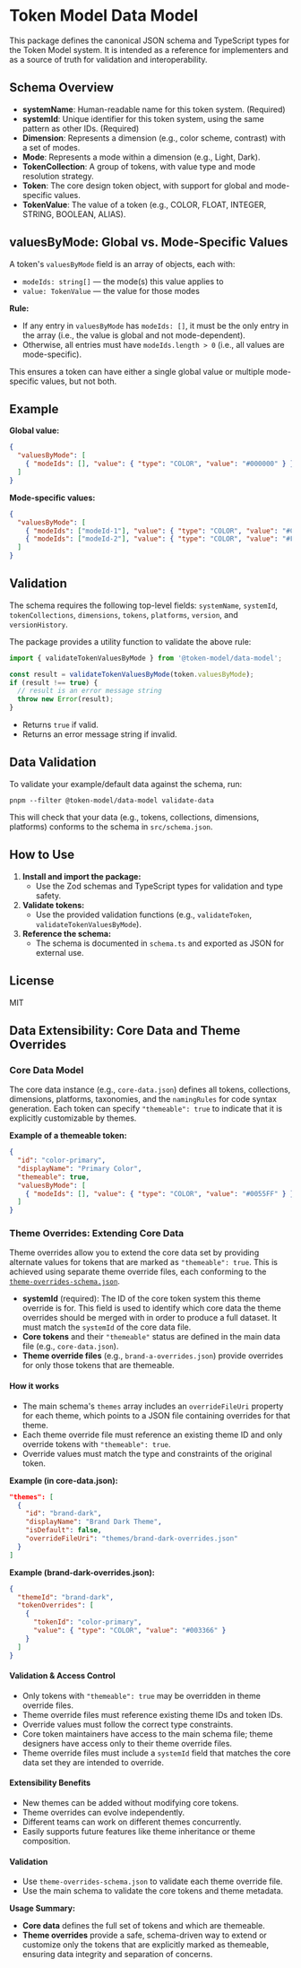 # Token Model Data Model

This package defines the canonical JSON schema and TypeScript types for the Token Model system. It is intended as a reference for implementers and as a source of truth for validation and interoperability.

## Schema Overview

- **systemName**: Human-readable name for this token system. (Required)
- **systemId**: Unique identifier for this token system, using the same pattern as other IDs. (Required)
- **Dimension**: Represents a dimension (e.g., color scheme, contrast) with a set of modes.
- **Mode**: Represents a mode within a dimension (e.g., Light, Dark).
- **TokenCollection**: A group of tokens, with value type and mode resolution strategy.
- **Token**: The core design token object, with support for global and mode-specific values.
- **TokenValue**: The value of a token (e.g., COLOR, FLOAT, INTEGER, STRING, BOOLEAN, ALIAS).

## valuesByMode: Global vs. Mode-Specific Values

A token's `valuesByMode` field is an array of objects, each with:
- `modeIds: string[]` — the mode(s) this value applies to
- `value: TokenValue` — the value for those modes

**Rule:**
- If any entry in `valuesByMode` has `modeIds: []`, it must be the only entry in the array (i.e., the value is global and not mode-dependent).
- Otherwise, all entries must have `modeIds.length > 0` (i.e., all values are mode-specific).

This ensures a token can have either a single global value or multiple mode-specific values, but not both.

## Example

**Global value:**
```json
{
  "valuesByMode": [
    { "modeIds": [], "value": { "type": "COLOR", "value": "#000000" } }
  ]
}
```

**Mode-specific values:**
```json
{
  "valuesByMode": [
    { "modeIds": ["modeId-1"], "value": { "type": "COLOR", "value": "#000000" } },
    { "modeIds": ["modeId-2"], "value": { "type": "COLOR", "value": "#FFFFFF" } }
  ]
}
```

## Validation

The schema requires the following top-level fields: `systemName`, `systemId`, `tokenCollections`, `dimensions`, `tokens`, `platforms`, `version`, and `versionHistory`.

The package provides a utility function to validate the above rule:

```ts
import { validateTokenValuesByMode } from '@token-model/data-model';

const result = validateTokenValuesByMode(token.valuesByMode);
if (result !== true) {
  // result is an error message string
  throw new Error(result);
}
```

- Returns `true` if valid.
- Returns an error message string if invalid.

## Data Validation

To validate your example/default data against the schema, run:

```
pnpm --filter @token-model/data-model validate-data
```

This will check that your data (e.g., tokens, collections, dimensions, platforms) conforms to the schema in `src/schema.json`.

## How to Use

1. **Install and import the package:**
   - Use the Zod schemas and TypeScript types for validation and type safety.
2. **Validate tokens:**
   - Use the provided validation functions (e.g., `validateToken`, `validateTokenValuesByMode`).
3. **Reference the schema:**
   - The schema is documented in `schema.ts` and exported as JSON for external use.

## License

MIT 

## Data Extensibility: Core Data and Theme Overrides

### Core Data Model

The core data instance (e.g., `core-data.json`) defines all tokens, collections, dimensions, platforms, taxonomies, and the `namingRules` for code syntax generation. Each token can specify `"themeable": true` to indicate that it is explicitly customizable by themes.

**Example of a themeable token:**
```json
{
  "id": "color-primary",
  "displayName": "Primary Color",
  "themeable": true,
  "valuesByMode": [
    { "modeIds": [], "value": { "type": "COLOR", "value": "#0055FF" } }
  ]
}
```

### Theme Overrides: Extending Core Data

Theme overrides allow you to extend the core data set by providing alternate values for tokens that are marked as `"themeable": true`. This is achieved using separate theme override files, each conforming to the [`theme-overrides-schema.json`](src/theme-overrides-schema.json).

- **systemId** (required): The ID of the core token system this theme override is for. This field is used to identify which core data the theme overrides should be merged with in order to produce a full dataset. It must match the `systemId` of the core data file.
- **Core tokens** and their `"themeable"` status are defined in the main data file (e.g., `core-data.json`).
- **Theme override files** (e.g., `brand-a-overrides.json`) provide overrides for only those tokens that are themeable.

#### How it works

- The main schema's `themes` array includes an `overrideFileUri` property for each theme, which points to a JSON file containing overrides for that theme.
- Each theme override file must reference an existing theme ID and only override tokens with `"themeable": true`.
- Override values must match the type and constraints of the original token.

**Example (in core-data.json):**
```json
"themes": [
  {
    "id": "brand-dark",
    "displayName": "Brand Dark Theme",
    "isDefault": false,
    "overrideFileUri": "themes/brand-dark-overrides.json"
  }
]
```

**Example (brand-dark-overrides.json):**
```json
{
  "themeId": "brand-dark",
  "tokenOverrides": [
    {
      "tokenId": "color-primary",
      "value": { "type": "COLOR", "value": "#003366" }
    }
  ]
}
```

#### Validation & Access Control

- Only tokens with `"themeable": true` may be overridden in theme override files.
- Theme override files must reference existing theme IDs and token IDs.
- Override values must follow the correct type constraints.
- Core token maintainers have access to the main schema file; theme designers have access only to their theme override files.
- Theme override files must include a `systemId` field that matches the core data set they are intended to override.

#### Extensibility Benefits

- New themes can be added without modifying core tokens.
- Theme overrides can evolve independently.
- Different teams can work on different themes concurrently.
- Easily supports future features like theme inheritance or theme composition.

#### Validation

- Use `theme-overrides-schema.json` to validate each theme override file.
- Use the main schema to validate the core tokens and theme metadata.

**Usage Summary:**
- **Core data** defines the full set of tokens and which are themeable.
- **Theme overrides** provide a safe, schema-driven way to extend or customize only the tokens that are explicitly marked as themeable, ensuring data integrity and separation of concerns. 